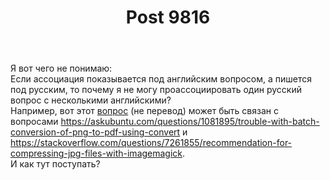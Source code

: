 ﻿---
title: "Post 9816"
se.owner.user_id: 185618
se.owner.display_name: "user244413"
se.owner.link: "https://ru.meta.stackoverflow.com/users/185618/user244413"
se.link: "https://ru.meta.stackoverflow.com/a/9816"
se.post_id: 9816
se.post_type: answer
se.score: -1
---
<p>Я вот чего не понимаю:<br>
Если ассоциация показывается под английским вопросом, а пишется под русским, то почему я не могу проассоциировать один русский вопрос с несколькими английскими?<br>
Например, вот этот <a href="https://ru.stackoverflow.com/q/979472/185618">вопрос</a> (не перевод) может быть связан с вопросами <a href="https://askubuntu.com/questions/1081895/trouble-with-batch-conversion-of-png-to-pdf-using-convert">https://askubuntu.com/questions/1081895/trouble-with-batch-conversion-of-png-to-pdf-using-convert</a> и <a href="https://stackoverflow.com/questions/7261855/recommendation-for-compressing-jpg-files-with-imagemagick">https://stackoverflow.com/questions/7261855/recommendation-for-compressing-jpg-files-with-imagemagick</a>.<br>
И как тут поступать?</p>
